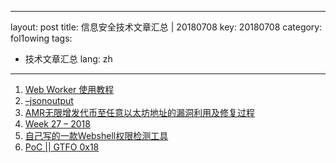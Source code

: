 
---
layout: post
title: 信息安全技术文章汇总 | 20180708
key: 20180708
category: fol1owing
tags:
  - 技术文章汇总
lang: zh
---
1. [Web Worker 使用教程](http://www.ruanyifeng.com/blog/2018/07/web-worker.html)
2. [–jsonoutput](https://blog.didierstevens.com/2018/07/09/jsonoutput/)
3. [AMR无限增发代币至任意以太坊地址的漏洞利用及修复过程](https://www.secpulse.com/archives/73394.html)
4. [Week 27 – 2018](https://thisweekin4n6.com/2018/07/08/week-27-2018/)
5. [自己写的一款Webshell权限检测工具](https://bbs.ichunqiu.com/thread-42589-1-1.html)
6. [PoC \|\| GTFO 0x18](https://www.exploit-db.com/docs/english/44966-poc--gtfo-0x18.pdf?rss)